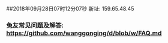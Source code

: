 ##2018年09月28日07时12分07秒 新址: 159.65.48.45
### 兔友常见问题及解答: https://github.com/wanggonging/d/blob/w/FAQ.md
